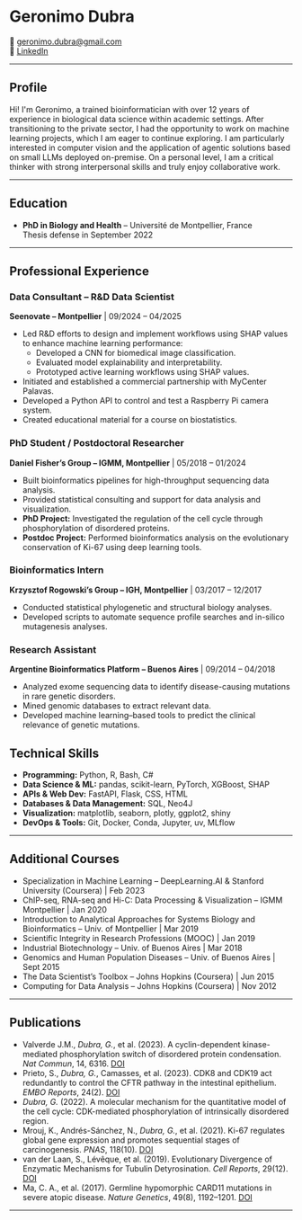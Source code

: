 # Geronimo Dubra

📧 geronimo.dubra@gmail.com    
🔗 [LinkedIn](https://linkedin.com/in/geronimo-dubra/)  

---

## Profile
Hi! I'm Geronimo, a trained bioinformatician with over 12 years of experience in biological data science within academic settings. After transitioning to the private sector, I had the opportunity to work on machine learning projects, which I am eager to continue exploring. I am particularly interested in computer vision and the application of agentic solutions based on small LLMs deployed on-premise. On a personal level, I am a critical thinker with strong interpersonal skills and truly enjoy collaborative work.

---

## Education
- **PhD in Biology and Health** – Université de Montpellier, France  
  Thesis defense in September 2022

---

## Professional Experience

### Data Consultant – R&D Data Scientist  
**Seenovate – Montpellier** | 09/2024 – 04/2025  
- Led R&D efforts to design and implement workflows using SHAP values to enhance machine learning performance:  
  - Developed a CNN for biomedical image classification.  
  - Evaluated model explainability and interpretability.  
  - Prototyped active learning workflows using SHAP values.  
- Initiated and established a commercial partnership with MyCenter Palavas.  
- Developed a Python API to control and test a Raspberry Pi camera system.  
- Created educational material for a course on biostatistics.  

### PhD Student / Postdoctoral Researcher  
**Daniel Fisher’s Group – IGMM, Montpellier** | 05/2018 – 01/2024  
- Built bioinformatics pipelines for high-throughput sequencing data analysis.  
- Provided statistical consulting and support for data analysis and visualization.  
- **PhD Project:** Investigated the regulation of the cell cycle through phosphorylation of disordered proteins.  
- **Postdoc Project:** Performed bioinformatics analysis on the evolutionary conservation of Ki-67 using deep learning tools.  

### Bioinformatics Intern  
**Krzysztof Rogowski’s Group – IGH, Montpellier** | 03/2017 – 12/2017  
- Conducted statistical phylogenetic and structural biology analyses.  
- Developed scripts to automate sequence profile searches and in-silico mutagenesis analyses.  

### Research Assistant  
**Argentine Bioinformatics Platform – Buenos Aires** | 09/2014 – 04/2018  
- Analyzed exome sequencing data to identify disease-causing mutations in rare genetic disorders.  
- Mined genomic databases to extract relevant data.  
- Developed machine learning–based tools to predict the clinical relevance of genetic mutations.  


## Technical Skills

- **Programming:** Python, R, Bash, C#  
- **Data Science & ML:** pandas, scikit-learn, PyTorch, XGBoost, SHAP  
- **APIs & Web Dev:** FastAPI, Flask, CSS, HTML  
- **Databases & Data Management:** SQL, Neo4J  
- **Visualization:** matplotlib, seaborn, plotly, ggplot2, shiny  
- **DevOps & Tools:** Git, Docker, Conda, Jupyter, uv, MLflow  


---

## Additional Courses
- Specialization in Machine Learning – DeepLearning.AI & Stanford University (Coursera) | Feb 2023  
- ChIP-seq, RNA-seq and Hi-C: Data Processing & Visualization – IGMM Montpellier | Jan 2020  
- Introduction to Analytical Approaches for Systems Biology and Bioinformatics – Univ. of Montpellier | Mar 2019  
- Scientific Integrity in Research Professions (MOOC) | Jan 2019  
- Industrial Biotechnology – Univ. of Buenos Aires | Mar 2018  
- Genomics and Human Population Diseases – Univ. of Buenos Aires | Sept 2015  
- The Data Scientist’s Toolbox – Johns Hopkins (Coursera) | Jun 2015  
- Computing for Data Analysis – Johns Hopkins (Coursera) | Nov 2012  


---

## Publications
- Valverde J.M., *Dubra, G.*, et al. (2023). A cyclin-dependent kinase-mediated phosphorylation switch of disordered protein condensation. *Nat Commun*, 14, 6316. [DOI](https://doi.org/10.1038/s41467-023-42049-0)  
- Prieto, S., *Dubra, G.*, Camasses, et al. (2023). CDK8 and CDK19 act redundantly to control the CFTR pathway in the intestinal epithelium. *EMBO Reports*, 24(2). [DOI](https://doi.org/10.15252/embr.202154261)  
- *Dubra, G.* (2022). A molecular mechanism for the quantitative model of the cell cycle: CDK-mediated phosphorylation of intrinsically disordered region.  
- Mrouj, K., Andrés-Sánchez, N., *Dubra, G.*, et al. (2021). Ki-67 regulates global gene expression and promotes sequential stages of carcinogenesis. *PNAS*, 118(10). [DOI](https://doi.org/10.1073/pnas.2026507118)  
- van der Laan, S., Lévêque, et al. (2019). Evolutionary Divergence of Enzymatic Mechanisms for Tubulin Detyrosination. *Cell Reports*, 29(12). [DOI](https://doi.org/10.1016/j.celrep.2019.11.074)  
- Ma, C. A., et al. (2017). Germline hypomorphic CARD11 mutations in severe atopic disease. *Nature Genetics*, 49(8), 1192–1201. [DOI](https://doi.org/10.1038/ng.3898)  

---


